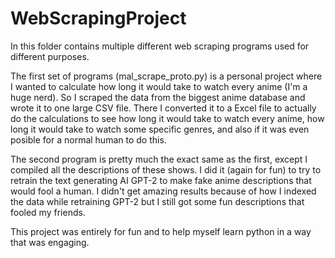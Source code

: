 # WebScrapingProject
In this folder contains multiple different web scraping programs used for different purposes.

The first set of programs (mal_scrape_proto.py) is a personal project where I wanted to calculate how long it would take to watch every anime (I'm a huge nerd). So I scraped the data from the biggest anime database and wrote it to one large CSV file. There I converted it to a Excel file to actually do the calculations to see how long it would take to watch every anime, how long it would take to watch some specific genres, and also if it was even posible for a normal human to do this.

The second program is pretty much the exact same as the first, except I compiled all the descriptions of these shows. I did it (again for fun) to try to retrain the text generating AI GPT-2 to make fake anime descriptions that would fool a human. I didn't get amazing results because of how I indexed the data while retraining GPT-2 but I still got some fun descriptions that fooled my friends.

This project was entirely for fun and to help myself learn python in a way that was engaging.
